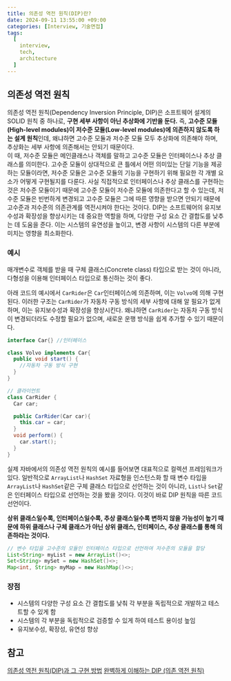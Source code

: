 ```yaml
---
title: 의존성 역전 원칙(DIP)란?
date: 2024-09-11 13:55:00 +09:00
categories: [Interview, 기술면접]
tags:
  [
    interview,
    tech,
    architecture
  ]
---
```

## 의존성 역전 원칙
의존성 역전 원칙(Dependency Inversion Principle, DIP)은 소프트웨어 설계의 SOLID 원칙 중 하나로, **구현 세부 사항이 아닌 추상화에 기반을 둔다.** 즉, **고수준 모듈(High-level modules)이 저수준 모듈(Low-level modules)에 의존하지 않도록 하는 설계 원칙**인데, 왜냐하면 고수준 모듈과 저수준 모듈 모두 추상화에 의존해야 하며, 추상화는 세부 사항에 의존해서는 안되기 때문이다.  
이 때, 저수준 모듈은 메인클래스나 객체를 말하고 고수준 모듈은 인터페이스나 추상 클래스를 의미한다. 고수준 모듈이 상대적으로 큰 틀에서 어떤 의미있는 단일 기능을 제공하는 모듈이라면, 저수준 모듈은 고수준 모듈의 기능을 구현하기 위해 필요한 각 개별 요소가 어떻게 구현될지를 다룬다. 사실 직접적으로 인터페이스나 추상 클래스를 구현하는 것은 저수준 모듈이기 때문에 고수준 모듈이 저수준 모듈에 의존한다고 할 수 있는데, 저수준 모듈은 빈번하게 변경되고 고수준 모듈은 그에 따른 영향을 받으면 안되기 때문에 고수준과 저수준의 의존관계를 역전시켜야 한다는 것이다. 
DIP는 소프트웨어의 유지보수성과 확장성을 향상시키는 데 중요한 역할을 하며, 다양한 구성 요소 간 결합도를 낮추는 데 도움을 준다. 이는 시스템의 유연성을 높이고, 변경 사항이 시스템의 다른 부분에 미치는 영향을 최소화한다. 

### 예시 
매개변수로 객체를 받을 때 구체 클래스(Concrete class) 타입으로 받는 것이 아니라, 다형성을 이용해 인터페이스 타입으로 통신하는 것이 좋다. 

아래 코드의 예시에서 `CarRider`은 `Car`인터페이스에 의존하며, 이는 `Volvo`에 의해 구현된다. 이러한 구조는 `CarRider`가 자동차 구동 방식의 세부 사항에 대해 알 필요가 없게 하며, 이는 유지보수성과 확장성을 향상시킨다. 왜냐하면 `CarRider`는 자동차 구동 방식이 변경되더라도 수정할 필요가 없으며, 새로운 운행 방식을 쉽게 추가할 수 있기 때문이다. 
```java
interface Car{} //인터페이스 

class Volvo implements Car{
  public void start() {
    //자동차 구동 방식 구현
  }
}

// 클라이언트
class CarRider {
  Car car;

  public CarRider(Car car){
    this.car = car;
  }
  void perform() {
    car.start();
  }
}
```

실제 자바에서의 의존성 역전 원칙의 예시를 들어보면 대표적으로 컬렉션 프레임워크가 있다. 일반적으로 `ArrayList`나 `HashSet` 자료형을 인스턴스화 할 때 변수 타입을 `ArrayList`나 `HashSet`같은 구체 클래스 타입으로 선언하는 것이 아니라, `List`나 `Set`같은 인터페이스 타입으로 선언하는 것을 봤을 것이다. 이것이 바로 DIP 원칙을 따른 코드 선언이다. 

**상위 클래스일수록, 인터페이스일수록, 추상 클래스일수록 변하지 않을 가능성이 높기 때문에 하위 클래스나 구체 클래스가 아닌 상위 클래스, 인터페이스, 추상 클래스를 통해 의존하라는 것이다.**
```java
// 변수 타입을 고수준의 모듈인 인터페이스 타입으로 선언하여 저수준의 모듈을 할당
List<String> myList = new ArrayList()<>;
Set<String> mySet = new HashSet()<>;
Map<int, String> myMap = new HashMap()<>;
```
### 장점
- 시스템의 다양한 구성 요소 간 결합도를 낮춰 각 부분을 독립적으로 개발하고 테스트할 수 있게 함
- 시스템의 각 부분을 독립적으로 검증할 수 있게 하여 테스트 용이성 높임
- 유지보수성, 확장성, 유연성 향상 

## 참고
[의존성 역전 원칙(DIP)과 그 구현 방법](https://f-lab.kr/insight/dependency-inversion-principle)
[완벽하게 이해하는 DIP (의존 역전 원칙)](https://inpa.tistory.com/entry/OOP-%F0%9F%92%A0-%EC%95%84%EC%A3%BC-%EC%89%BD%EA%B2%8C-%EC%9D%B4%ED%95%B4%ED%95%98%EB%8A%94-DIP-%EC%9D%98%EC%A1%B4-%EC%97%AD%EC%A0%84-%EC%9B%90%EC%B9%99)